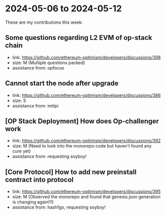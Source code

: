 # 2024-05-06 to 2024-05-12

These are my contributions this week:

## Some questions regarding L2 EVM of op-stack chain
* link: https://github.com/ethereum-optimism/developers/discussions/398
* size: M (Multiple questions packed)
* assistance from: opfocus

## Cannot start the node after upgrade
* link: https://github.com/ethereum-optimism/developers/discussions/386
* size: S
* assistance from: imtipi

## [OP Stack Deployment] How does Op-challenger work
* link: https://github.com/ethereum-optimism/developers/discussions/392
* size: M (Need to look into the monorepo code but haven't found any cure yet)
* assistance from: requesting soyboy!

## [Core Protocol] How to add new preinstall contract into protocol
* link: https://github.com/ethereum-optimism/developers/discussions/395
* size: M (Observed the monorepo and found that genesis.json generation is changing again!!!) 
* assistance from: hash1go, requesting soyboy!

